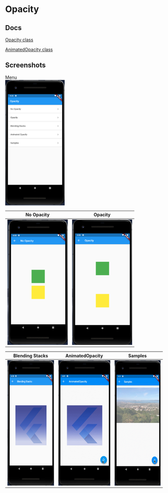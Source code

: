 # Opacity

## Docs

[Opacity class](https://api.flutter.dev/flutter/widgets/Opacity-class.html)

[AnimatedOpacity class](https://api.flutter.dev/flutter/widgets/AnimatedOpacity-class.html)

## Screenshots

Menu  
<img src="./screenshots/Menu.png" height="400" alt="Screenshot"/>

|No Opacity|Opacity|
|-|-|
|<img src="./screenshots/NoOpacity.png" height="400" alt="Screenshot"/>|<img src="./screenshots/Opacity.png" height="400" alt="Screenshot"/>|

|Blending Stacks|AnimatedOpacity|Samples|
|-|-|-|
|<img src="./screenshots/BlendingStacks.png" height="400" alt="Screenshot"/>|<img src="./screenshots/gif/AnimatedOpacity.gif" height="400" alt="Screenshot"/>|<img src="./screenshots/gif/Samples.gif" height="400" alt="Screenshot"/>|
